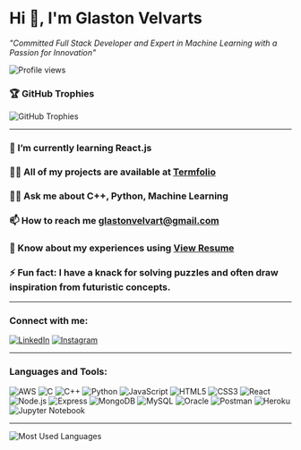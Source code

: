 # Hi 👋, I'm Glaston Velvarts

*"Committed Full Stack Developer and Expert in Machine Learning with a Passion for Innovation"*

![Profile views](https://komarev.com/ghpvc/?username=glaston-velvarts&color=blue)


### 🏆 GitHub Trophies
<div>
 <img src="https://github-profile-trophy.vercel.app/?username=glastonvelvarts&theme=onedark&no-frame=true&no-bg=true&column=7&margin-w=15&margin-h=15" alt="GitHub Trophies" />

</div>

---

### 🌱 I’m currently learning React.js

### 👨‍💻 All of my projects are available at [Termfolio](https://termfolio-gamma.vercel.app/)

### 🧑‍🏫 Ask me about **C++, Python, Machine Learning**

### 📫 How to reach me **glastonvelvart@gmail.com**

### 📝 Know about my experiences using [View Resume](https://drive.google.com/file/d/1sNS6I-7pc90PgdisyT9Xxv1VuCUAzhzJ/view?usp=sharing)

### ⚡ Fun fact: **I have a knack for solving puzzles and often draw inspiration from futuristic concepts.**

---

### Connect with me:
[![LinkedIn](https://img.shields.io/badge/LinkedIn-blue?logo=linkedin)](https://www.linkedin.com/in/glaston-velvarts-624252195/)
[![Instagram](https://img.shields.io/badge/Instagram-E4405F?logo=instagram&logoColor=white)](https://www.instagram.com/your-instagram-profile)

---

### Languages and Tools:
<p align="left">
  <img src="https://img.shields.io/badge/AWS-232F3E?logo=amazon-aws&logoColor=white" alt="AWS" />
  <img src="https://img.shields.io/badge/C-00599C?logo=c&logoColor=white" alt="C" />
  <img src="https://img.shields.io/badge/C%2B%2B-00599C?logo=c%2B%2B&logoColor=white" alt="C++" />
  <img src="https://img.shields.io/badge/Python-3776AB?logo=python&logoColor=white" alt="Python" />
  <img src="https://img.shields.io/badge/JavaScript-F7DF1E?logo=javascript&logoColor=black" alt="JavaScript" />
  <img src="https://img.shields.io/badge/HTML5-E34F26?logo=html5&logoColor=white" alt="HTML5" />
  <img src="https://img.shields.io/badge/CSS3-1572B6?logo=css3&logoColor=white" alt="CSS3" />
  <img src="https://img.shields.io/badge/React-61DAFB?logo=react&logoColor=black" alt="React" />
  <img src="https://img.shields.io/badge/Node.js-339933?logo=node-dot-js&logoColor=white" alt="Node.js" />
  <img src="https://img.shields.io/badge/Express-000000?logo=express&logoColor=white" alt="Express" />
  <img src="https://img.shields.io/badge/MongoDB-47A248?logo=mongodb&logoColor=white" alt="MongoDB" />
  <img src="https://img.shields.io/badge/MySQL-4479A1?logo=mysql&logoColor=white" alt="MySQL" />
  <img src="https://img.shields.io/badge/Oracle-F80000?logo=oracle&logoColor=white" alt="Oracle" />
  <img src="https://img.shields.io/badge/Postman-FF6C37?logo=postman&logoColor=white" alt="Postman" />
  <img src="https://img.shields.io/badge/Heroku-430098?logo=heroku&logoColor=white" alt="Heroku" />
  <img src="https://img.shields.io/badge/Jupyter-F37626?logo=jupyter&logoColor=white" alt="Jupyter Notebook" />
</p>

---

![Most Used Languages](https://github-readme-stats.vercel.app/api/top-langs/?username=glastonvelvarts&layout=compact&theme=default)


